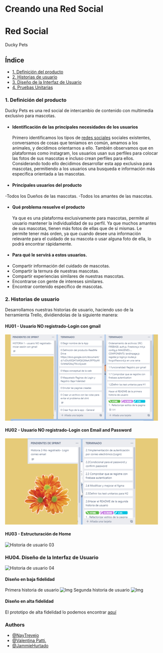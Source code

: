 # Creando una Red Social
# Red Social
Ducky Pets
## Índice
* [1. Definición del producto](#1-Definición-del-producto)
* [2. Historias de usuario](#2-Historias-de-usuario)
* [3. Diseño de la Interfaz de Usuario](#3-Diseño-de-la-Interfaz-de-Usuario)
* [4. Pruebas Unitarias](#4-Pruebas-Unitarias)
### 1. Definición del producto
 Ducky Pets es una red social de intercambio de contenido con multimedia exclusivo para mascotas.
* #### Identificación de las principales necesidades de los usuarios
  Primero identificamos los tipos de [redes sociales](https://blog.hootsuite.com/es/8-tipos-de-redes-sociales/) sociales existentes, conversamos de cosas que teniamos en común, amamos a los animales, y decidimos orientarnos a ello. También observamos que en plataformas como instagram, los usuarios usan sus perfiles para colocar las fotos de sus mascotas e incluso crean perfiles para ellos. Considerando todo ello decidimos desarrollar esta app exclusiva para mascotas, permitiendo a los usuarios una busqueda e información más especifica orientada a las mascotas.
* #### Principales usuarios del producto
 -Todos los Dueños de las mascotas.
 -Todos los amantes de las mascotas.
* #### Qué problema resuelve el producto
  Ya que es una plataforma exclusivamente para mascotas, permite al usuario mantener la individualidad de su perfil.
  Ya que muchos amantes de sus mascotas, tienen más fotos de ellas que de sí mismas. Le permite tener más orden, ya que cuando desee una información relevante para el cuidado de su mascota o usar alguna foto de ella, lo podrá encontrar rápidamente.
* #### Para qué le servirá a estos usuarios.
- Compartir información del cuidado de mascotas.
 - Compartir la ternura de nuestras mascotas.
 - Compartir experiencias similares de nuestras mascotas.
 - Encontrarse con gente de intereses similares.
 - Encontrar contenido específico de mascotas.
### 2. Historias de usuario
Desarrollamos nuestras historias de usuario, haciendo uso de la herramienta Trello, dividiendolas de la siguiente manera:
#### HU01 - Usuario NO registrado-Login con gmail
![Historia ed usuario 01](./src/imagenes/hu01.png)
#### HU02 - Usuario NO registrado-Login con Email and Password
![Historia de usuario 02](./src/imagenes/hu02.png)
#### HU03 - Estructuración de Home
![Historia de usuario 03](https://github.com/Sharksumi/LIM017-social-network/blob/main/src/imagenes/HU3.png)
### HU04. Diseño de la Interfaz de Usuario
![Historia de usuario 04](https://github.com/Sharksumi/LIM017-social-network/blob/main/src/imagenes/HU4.png)
#### Diseño en baja fidelidad
Primera historia de usuario
![Img](https://github.com/Sharksumi/LIM017-social-network/blob/main/src/imagenes/prototipo.png)
Segunda historia de usuario
![Img](hhttps://github.com/Sharksumi/LIM017-social-network/blob/main/src/imagenes/prototipo%202.png)
#### Diseño en alta fidelidad
El prototipo de alta fidelidad lo podemos encontrar [aquí](https://www.figma.com/proto/qr1XrXHtIuXij8lrS1Vesk/Ducky-Pets?node-id=4%3A6&scaling=scale-down&page-id=0%3A1&starting-point-node-id=4%3A6)

### Authors
- [@NayTrevejo](https://github.com/Sharksumi/LIM017-social-network.git)
- [@Valentina Patti.](https://github.com/minifemtovalen/LIM017-social-network.git)
- [@JammieHurtado](https://github.com/Emmigumi/LIM017-social-network.git)
